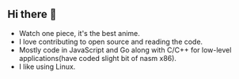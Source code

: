 ## Hi there 👋
- Watch one piece, it's the best anime.
- I love contributing to open source and reading the code.
- Mostly code in JavaScript and Go along with C/C++ for low-level applications(have coded slight bit of nasm x86).
- I like using Linux.
<!--
**debayangg/debayangg** is a ✨ _special_ ✨ repository because its `README.md` (this file) appears on your GitHub profile.

Here are some ideas to get you started:

- 🔭 I’m currently working on ...
- 🌱 I’m currently learning ...
- 👯 I’m looking to collaborate on ...
- 🤔 I’m looking for help with ...
- 💬 Ask me about ...
- 📫 How to reach me: ...
- 😄 Pronouns: ...
- ⚡ Fun fact: ...
-->
